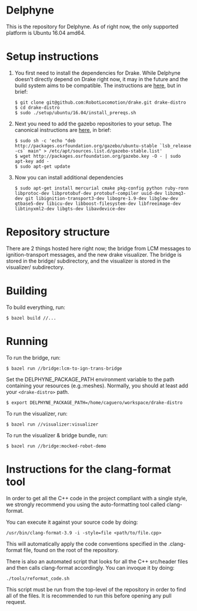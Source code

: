 # Delphyne

This is the repository for Delphyne.  As of right now, the only supported platform is Ubuntu 16.04 amd64.

# Setup instructions

1.  You first need to install the dependencies for Drake.  While Delphyne doesn't directly depend on Drake right now, it may in the future and the build system aims to be compatible.  The instructions are [here](http://drake.mit.edu/from_source.html), but in brief:

    ```
    $ git clone git@github.com:RobotLocomotion/drake.git drake-distro
    $ cd drake-distro
    $ sudo ./setup/ubuntu/16.04/install_prereqs.sh
    ```

1. Next you need to add the gazebo repositories to your setup.  The canonical instructions are [here](https://ignition-transport.readthedocs.io/en/latest/installation/installation.html#ubuntu-linux), in brief:

    ```
    $ sudo sh -c 'echo "deb http://packages.osrfoundation.org/gazebo/ubuntu-stable `lsb_release -cs` main" > /etc/apt/sources.list.d/gazebo-stable.list'
    $ wget http://packages.osrfoundation.org/gazebo.key -O - | sudo apt-key add -
    $ sudo apt-get update
    ```

1. Now you can install additional dependencies

    ```
    $ sudo apt-get install mercurial cmake pkg-config python ruby-ronn libprotoc-dev libprotobuf-dev protobuf-compiler uuid-dev libzmq3-dev git libignition-transport3-dev libogre-1.9-dev libglew-dev qtbase5-dev libicu-dev libboost-filesystem-dev libfreeimage-dev libtinyxml2-dev libgts-dev libavdevice-dev
    ```

# Repository structure
There are 2 things hosted here right now; the bridge from LCM messages to ignition-transport messages, and the new drake visualizer.  The bridge is stored in the bridge/ subdirectory, and the visualizer
is stored in the visualizer/ subdirectory.

# Building
To build everything, run:

```
$ bazel build //...
```

# Running
To run the bridge, run:

```
$ bazel run //bridge:lcm-to-ign-trans-bridge
```

Set the DELPHYNE_PACKAGE_PATH environment variable to the path containing your
resources (e.g.:meshes). Normally, you should at least add your `<drake-distro>`
path.
```
$ export DELPHYNE_PACKAGE_PATH=/home/caguero/workspace/drake-distro
```

To run the visualizer, run:

```
$ bazel run //visualizer:visualizer
```

To run the visualizer & bridge bundle, run:

```
$ bazel run //bridge:mocked-robot-demo
```

# Instructions for the clang-format tool
In order to get all the C++ code in the project compliant with a single style, we strongly recommend you using the auto-formatting tool called clang-format.

You can execute it against your source code by doing:
```
/usr/bin/clang-format-3.9 -i -style=file <path/to/file.cpp>
```
This will automatically apply the code conventions specified in the .clang-format file, found on the root of the repository.

There is also an automated script that looks for all the C++ src/header files and then calls clang-format accordingly. You can invoque it by doing:

```
./tools/reformat_code.sh
```

This script must be run from the top-level of the repository in order to find all of the files. It is recommended to run this before opening any pull request.
